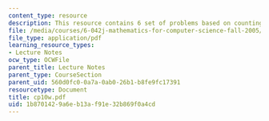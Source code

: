 ```yaml
---
content_type: resource
description: This resource contains 6 set of problems based on counting IV.
file: /media/courses/6-042j-mathematics-for-computer-science-fall-2005/1b8701429a6eb13af91e32b869f0a4cd_cp10w.pdf
file_type: application/pdf
learning_resource_types:
- Lecture Notes
ocw_type: OCWFile
parent_title: Lecture Notes
parent_type: CourseSection
parent_uid: 560d0fc0-0a7a-0ab0-26b1-b8fe9fc17391
resourcetype: Document
title: cp10w.pdf
uid: 1b870142-9a6e-b13a-f91e-32b869f0a4cd
---
```

